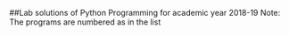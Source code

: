 ##Lab solutions of Python Programming for academic year 2018-19
Note: The programs are numbered as in the list
